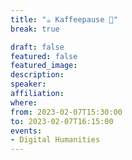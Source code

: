 ```yaml
---
title: "☕️ Kaffeepause 🥐"
break: true

draft: false
featured: false
featured_image:
description:
speaker:
affiliation:
where:
from: 2023-02-07T15:30:00
to: 2023-02-07T16:15:00
events:
- Digital Humanities
---
```


